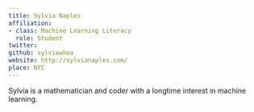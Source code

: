 ```yaml
---
title: Sylvia Naples
affiliation:
- class: Machine Learning Literacy
  role: Student
twitter: 
github: sylviawhoa
website: http://sylvianaples.com/
place: NYC
---
```

Sylvia is a mathematician and coder with a longtime interest in machine learning.